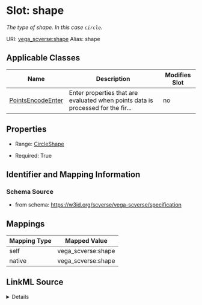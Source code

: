 

# Slot: shape 


_The type of shape. In this case `circle`._





URI: [vega_scverse:shape](https://w3id.org/scverse/vega-scverse/shape)
Alias: shape

<!-- no inheritance hierarchy -->





## Applicable Classes

| Name | Description | Modifies Slot |
| --- | --- | --- |
| [PointsEncodeEnter](PointsEncodeEnter.md) | Enter properties that are evaluated when points data is processed for the fir... |  no  |







## Properties

* Range: [CircleShape](CircleShape.md)

* Required: True





## Identifier and Mapping Information







### Schema Source


* from schema: https://w3id.org/scverse/vega-scverse/specification




## Mappings

| Mapping Type | Mapped Value |
| ---  | ---  |
| self | vega_scverse:shape |
| native | vega_scverse:shape |




## LinkML Source

<details>
```yaml
name: shape
description: The type of shape. In this case `circle`.
from_schema: https://w3id.org/scverse/vega-scverse/specification
rank: 1000
alias: shape
owner: PointsEncodeEnter
domain_of:
- PointsEncodeEnter
range: CircleShape
required: true

```
</details>